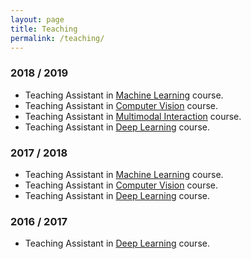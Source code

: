 ```yaml
---
layout: page
title: Teaching
permalink: /teaching/
---
```


### 2018 / 2019

* Teaching Assistant in [Machine Learning](https://www.kth.se/student/kurser/kurs/DD2421?l=en) course.
* Teaching Assistant in [Computer Vision](https://www.kth.se/student/kurser/kurs/DD2423?l=en) course.
* Teaching Assistant in [Multimodal Interaction](https://www.kth.se/student/kurser/kurs/DT2140?l=en) course.
* Teaching Assistant in [Deep Learning](https://www.kth.se/student/kurser/kurs/DD2424?l=en) course.


### 2017 / 2018

* Teaching Assistant in [Machine Learning](https://www.kth.se/student/kurser/kurs/DD2421?l=en) course.
* Teaching Assistant in [Computer Vision](https://www.kth.se/student/kurser/kurs/DD2423?l=en) course.
* Teaching Assistant in [Deep Learning](https://www.kth.se/student/kurser/kurs/DD2424?l=en) course.

### 2016 / 2017

* Teaching Assistant in [Deep Learning](https://www.kth.se/student/kurser/kurs/DD2424?l=en) course.


